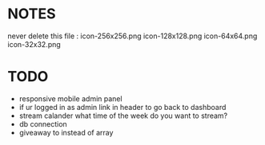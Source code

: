 # NOTES 

never delete this file :
icon-256x256.png
icon-128x128.png
icon-64x64.png
icon-32x32.png

# TODO
- responsive mobile admin panel
- if ur logged in as admin link in header to go back to dashboard
- stream calander what time of the week do you want to stream?
- db connection
- giveaway to instead of array 
  
